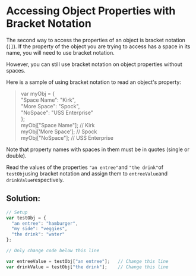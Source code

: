 # Accessing Object Properties with Bracket Notation

The second way to access the properties of an object is bracket notation \(`[]`\). If the property of the object you are trying to access has a space in its name, you will need to use bracket notation.

However, you can still use bracket notation on object properties without spaces.

Here is a sample of using bracket notation to read an object's property:

> var myObj = {  
>   "Space Name": "Kirk",  
>   "More Space": "Spock",  
>   "NoSpace": "USS Enterprise"  
> };  
> myObj\["Space Name"\]; // Kirk  
> myObj\['More Space'\]; // Spock  
> myObj\["NoSpace"\]; // USS Enterprise

Note that property names with spaces in them must be in quotes \(single or double\).

Read the values of the properties `"an entree"`and `"the drink"`of `testObj`using bracket notation and assign them to `entreeValue`and `drinkValue`respectively.

## Solution:

```javascript
// Setup
var testObj = {
  "an entree": "hamburger",
  "my side": "veggies",
  "the drink": "water"
};

// Only change code below this line

var entreeValue = testObj["an entree"];   // Change this line
var drinkValue = testObj["the drink"];    // Change this line
```

